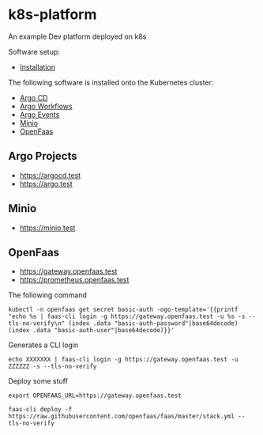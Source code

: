 # k8s-platform

An example Dev platform deployed on k8s

Software setup:

* [Installation](docs/Installation.md)

The following software is installed onto the Kubernetes cluster:

* [Argo CD](https://argoproj.github.io/argo-cd/)
* [Argo Workflows](https://argoproj.github.io/argo/)
* [Argo Events](https://argoproj.github.io/argo-events/)
* [Minio](https://min.io/)
* [OpenFaas](https://www.openfaas.com/)

## Argo Projects

* https://argocd.test
* https://argo.test

## Minio

* https://minio.test

## OpenFaas

* https://gateway.openfaas.test
* https://prometheus.openfaas.test

The following command

```
kubectl -n openfaas get secret basic-auth -ogo-template='{{printf "echo %s | faas-cli login -g https://gateway.openfaas.test -u %s -s --tls-no-verify\n" (index .data "basic-auth-password"|base64decode) (index .data "basic-auth-user"|base64decode)}}'
```

Generates a CLI login

```
echo XXXXXXX | faas-cli login -g https://gateway.openfaas.test -u ZZZZZZ -s --tls-no-verify
```

Deploy some stuff

```
export OPENFAAS_URL=https://gateway.openfaas.test

faas-cli deploy -f https://raw.githubusercontent.com/openfaas/faas/master/stack.yml --tls-no-verify
```
